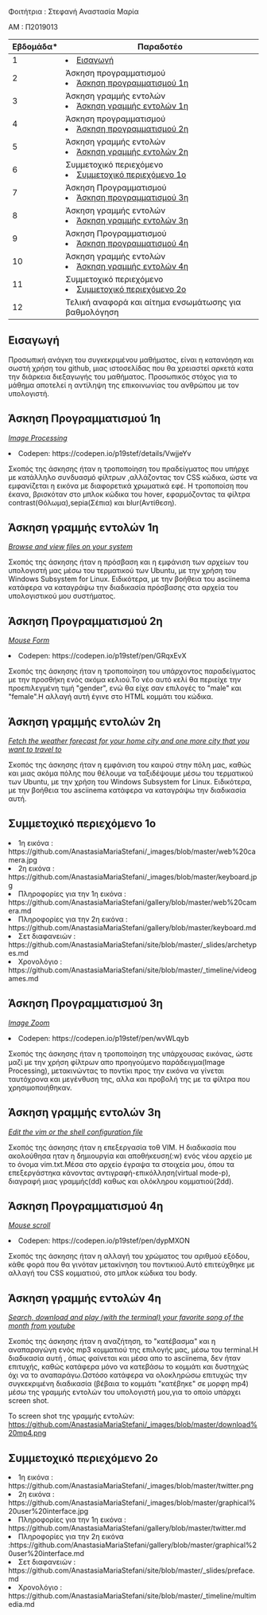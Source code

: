 Φοιτήτρια : Στεφανή Αναστασία Μαρία

ΑΜ : Π2019013

Εβδομάδα* | Παραδοτέο |
| --- | --- |
| 1 | <li><a href="#Εισαγωγή"></span> <span class="toctext">Εισαγωγή</span></a> |
| 2 | Άσκηση προγραμματισμού  <li><a href="#Άσκηση προγραμματισμού 1η"></span> <span class="toctext">Άσκηση προγραμματισμού 1η</span></a> |  
| 3 | Άσκηση γραμμής εντολών <li><a href="#Άσκηση γραμμής εντολών 1η"></span> <span class="toctext">Άσκηση γραμμής εντολών 1η</span></a>|
| 4 | Άσκηση προγραμματισμού <li><a href="#Άσκηση προγραμματισμού 2η"></span> <span class="toctext">Άσκηση προγραμματισμού 2η</span></a> |
| 5 | Άσκηση γραμμής εντολών <li><a href="#Άσκηση γραμμής εντολών 2η"></span> <span class="toctext">Άσκηση γραμμής εντολών 2η</span></a>|
| 6 | Συμμετοχικό περιεχόμενο <li><a href="#Συμμετοχικό περιεχόμενο 1o"></span> <span class="toctext">Συμμετοχικό περιεχόμενο 1o</span></a> |
| 7 | Άσκηση Προγραμματισμού <li><a href="#Άσκηση προγραμματισμού 3η"></span> <span class="toctext">Άσκηση προγραμματισμού 3η</span></a> |
| 8 | Άσκηση γραμμής εντολών <li><a href="#Άσκηση γραμμής εντολών 3η"></span> <span class="toctext">Άσκηση γραμμής εντολών 3η</span></a>|
| 9 | Άσκηση Προγραμματισμού <li><a href="#Άσκηση προγραμματισμού 4η"></span> <span class="toctext">Άσκηση προγραμματισμού 4η</span></a>|
| 10 | Άσκηση γραμμής εντολών <li><a href="#Άσκηση γραμμής εντολών 4η"></span> <span class="toctext">Άσκηση γραμμής εντολών 4η</span></a>|
| 11 | Συμμετοχικό περιεχόμενο <li><a href="#Συμμετοχικό περιεχόμενο 2o"></span> <span class="toctext">Συμμετοχικό περιεχόμενο 2o</span></a>|
| 12 | Τελική αναφορά και αίτημα ενσωμάτωσης για βαθμολόγηση |

<h2><span id="Εισαγωγή">Εισαγωγή</span></h2>

   Προσωπική ανάγκη του συγκεκριμένου μαθήματος, είναι η κατανόηση και σωστή χρήση του github, μιας ιστοσελίδας που θα χρειαστεί αρκετά κατα την διάρκεια διεξαγωγής του μαθήματος.
   Προσωπικός στόχος για το μάθημα αποτελεί η αντίληψη της επικοινωνίας του ανθρώπου με τον υπολογιστή.
   
  <h2><span id="Άσκηση Προγραμματισμού 1η">Άσκηση Προγραμματισμού 1η</span></h2>
  
  <i><a href="https://github.com/AnastasiaMariaStefani/site/blob/master/_remix/image-filter.md" title="Image Processing">Image Processing</a></i>
  <li>Codepen: https://codepen.io/p19stef/details/VwjjeYv
  
  Σκοπός της άσκησης ήταν η τροποποίηση του πραδείγματος που υπήρχε με κατάλληλο συνδυασμό φίλτρων ,αλλάζοντας τον CSS κώδικα, ώστε να εμφανίζεται η εικόνα με διαφορετικά χρωματικά εφέ. Η τροποποίση που έκανα, βρισκόταν στο μπλοκ κώδικα του hover, εφαρμόζοντας τα φίλτρα contrast(Θόλωμα),sepia(Σέπια) και blur(Αντίθεση).  
  
  
  <h2><span id="Άσκηση γραμμής εντολών 1η">Άσκηση γραμμής εντολών 1η</span></h2>
  
  <i><a href="https://asciinema.org/a/368359" title="Browse and view files on your system">Browse and view files on your system</a></i>
  
  Σκοπός της άσκησης ήταν η πρόσβαση και η εμφάνιση των αρχείων του υπολογιστή μας μέσω του τερματικού των Ubuntu, με την χρήση του Windows Subsystem for Linux. Ειδικότερα, με την βοήθεια του asciinema κατάφερα να καταγράψω την διαδικασία πρόσβασης στα αρχεία του υπολογιστικού μου συστήματος.
  
  <h2><span id="Άσκηση Προγραμματισμού 2η">Άσκηση Προγραμματισμού 2η</span></h2>
  
  <i><a href="https://github.com/AnastasiaMariaStefani/site/blob/master/_remix/mouse-form.md" title="Mouse Form">Mouse Form</a></i>
  <li>Codepen: https://codepen.io/p19stef/pen/GRqxEvX
  
  Σκοπός της άσκησης ήταν η τροποποίηση του υπάρχοντος παραδείγματος με την προσθήκη ενός ακόμα κελιού.Το νέο αυτό κελί θα περιείχε την προεπιλεγμένη τιμή "gender", ενώ θα είχε σαν επιλογές το "male" και "female".Η αλλαγή αυτή έγινε στο HTML κομμάτι του κώδικα.
  
  <h2><span id="Άσκηση γραμμής εντολών 2η">Άσκηση γραμμής εντολών 2η</span></h2>
  
  <i><a href="https://asciinema.org/a/371311" title="Fetch the weather forecast for your home city and one more city that you want to travel to">Fetch the weather forecast for your home city and one more city that you want to travel to</a></i>
  
   Σκοπός της άσκησης ήταν η εμφάνιση του καιρού στην πόλη μας, καθώς και μιας ακόμα πόλης που θέλουμε να ταξιδέψουμε μέσω του τερματικού των Ubuntu, με την χρήση του Windows Subsystem for Linux. Ειδικότερα, με την βοήθεια του asciinema κατάφερα να καταγράψω την διαδικασία αυτή.
  
  <h2><span id="Συμμετοχικό περιεχόμενο 1o">Συμμετοχικό περιεχόμενο 1o</span></h2>
    <li>1η εικόνα : https://github.com/AnastasiaMariaStefani/_images/blob/master/web%20camera.jpg
    <li>2η εικόνα : https://github.com/AnastasiaMariaStefani/_images/blob/master/keyboard.jpg
    <li>Πληροφορίες για την 1η εικόνα : https://github.com/AnastasiaMariaStefani/gallery/blob/master/web%20camera.md
    <li>Πληροφορίες για την 2η εικόνα : https://github.com/AnastasiaMariaStefani/gallery/blob/master/keyboard.md
    <li>Σετ διαφανειών : https://github.com/AnastasiaMariaStefani/site/blob/master/_slides/archetypes.md
    <li>Χρονολόγιο : https://github.com/AnastasiaMariaStefani/site/blob/master/_timeline/videogames.md
       
 <h2><span id="Άσκηση Προγραμματισμού 3η">Άσκηση Προγραμματισμού 3η</span></h2>
  
  <i><a href="https://github.com/AnastasiaMariaStefani/site/blob/master/_remix/image-zoom.md" title="Image Zoom">Image Zoom</a></i>
  <li>Codepen: https://codepen.io/p19stef/pen/wvWLqyb
  
  Σκοπός της άσκησης ήταν η τροποποίηση της υπάρχουσας εικόνας, ώστε μαζί με την χρήση φίλτρων απο προηγούμενο παράδειγμα(Image Processing), μετακινώντας το ποντίκι προς την εικόνα να γίνεται ταυτόχρονα και μεγένθυση της, αλλα και προβολή της με τα φίλτρα που χρησιμοποιήθηκαν.
  
  <h2><span id="Άσκηση γραμμής εντολών 3η">Άσκηση γραμμής εντολών 3η</span></h2>
  
  <i><a href="https://asciinema.org/a/378018" title="Edit the vim or the shell configuration file">Edit the vim or the shell configuration file</a></i>
  
  Σκοπός της άσκησης ήταν η επεξεργασία τοθ VIM. Η διαδικασία που ακολούθησα ηταν η δημιουργία και αποθήκευση(:w) ενός νέου αρχείο με το όνομα vim.txt.Μέσα στο αρχείο έγραψα τα στοιχεία μου, όπου τα επεξεργάστηκα κάνοντας αντιγραφή-επικόλληση(virtual mode-p), διαγραφή μιας γραμμής(dd) καθως και ολόκληρου κομματιού(2dd). 
  
  <h2><span id="Άσκηση Προγραμματισμού 4η">Άσκηση Προγραμματισμού 4η</span></h2>
  
  <i><a href="https://github.com/AnastasiaMariaStefani/site/blob/master/_remix/mouse-scroll.md" title="Mouse scroll">Mouse scroll</a></i>
  <li>Codepen: https://codepen.io/p19stef/pen/dypMXON
   
   Σκοπός της άσκησης ήταν η αλλαγή του χρώματος του αριθμού εξόδου, κάθε φορά που θα γινόταν μετακίνηση του ποντικιού.Αυτό επιτεύχθηκε με αλλαγή του CSS κομματιού, στο μπλοκ κώδικα του body.
   
   <h2><span id="Άσκηση γραμμής εντολών 4η">Άσκηση γραμμής εντολών 4η</span></h2>
   
   <i><a href="https://asciinema.org/a/383563" title="Search, download and play (with the terminal) your favorite song of the month from youtube">Search, download and play (with the terminal) your favorite song of the month from youtube</a></i>
  
  Σκοπός της άσκησης ήταν η αναζήτηση, το "κατέβασμα" και η αναπαραγώγη ενός mp3 κομματιού της επιλογής μας, μέσω του terminal.Η διαδικασία αυτή , όπως φαίνεται και μέσα απο το asciinema, δεν ήταν επιτυχής, καθώς κατάφερα μόνο να κατεβάσω το κομμάτι και δυστηχώς όχι να το αναπαράγω.Ωστόσο κατάφερα να ολοκληρώσω επιτυχώς την συγκεκριμένη διαδικασία (βέβαια το κομμάτι "κατέβηκε" σε μορφη mp4) μέσω της γραμμής εντολών του υπολογιστή μου,για το οποίο υπάρχει screen shot.
  
  Το screen shot της γραμμής εντολών: https://github.com/AnastasiaMariaStefani/_images/blob/master/download%20mp4.png
  
   
   <h2><span id="Συμμετοχικό περιεχόμενο 2o">Συμμετοχικό περιεχόμενο 2o</span></h2>
    <li>1η εικόνα : https://github.com/AnastasiaMariaStefani/_images/blob/master/twitter.png
    <li>2η εικόνα : https://github.com/AnastasiaMariaStefani/_images/blob/master/graphical%20user%20interface.jpg
    <li>Πληροφορίες για την 1η εικόνα : https://github.com/AnastasiaMariaStefani/gallery/blob/master/twitter.md
    <li>Πληροφορίες για την 2η εικόνα :https://github.com/AnastasiaMariaStefani/gallery/blob/master/graphical%20user%20interface.md
    <li>Σετ διαφανειών : https://github.com/AnastasiaMariaStefani/site/blob/master/_slides/preface.md
    <li>Χρονολόγιο : https://github.com/AnastasiaMariaStefani/site/blob/master/_timeline/multimedia.md
